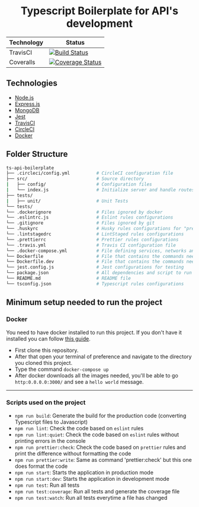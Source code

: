 
<h1 align="center">Typescript Boilerplate for API's development</h1>

| Technology | Status |
| ----------- | ----------- |
| TravisCI | [![Build Status](https://travis-ci.org/cesar18pena/ts-api-boilerplate.svg?branch=master)](https://travis-ci.org/cesar18pena/ts-api-boilerplate) |
| Coveralls | [![Coverage Status](https://coveralls.io/repos/github/cesar18pena/ts-api-boilerplate/badge.svg?branch=master)](https://coveralls.io/github/cesar18pena/ts-api-boilerplate?branch=master)|
 
## Technologies 

- [Node.js](https://nodejs.org/en/)
- [Express.js](https://expressjs.com/)
- [MongoDB](https://www.mongodb.com/)
- [Jest](https://jestjs.io/)
- [TravisCI](https://travis-ci.org/)
- [CircleCI](https://circleci.com/)
- [Docker](https://www.docker.com/)

## Folder Structure

```bash
ts-api-boilerplate
├── .circleci/config.yml          # CircleCI configuration file
├── src/                          # Source directory
|   ├── config/                   # Configuration files
|   └── index.js                  # Initialize server and handle routes and services
├── tests/                        
|   ├── unit/                     # Unit Tests
└── tests/                         
└── .dockerignore                 # Files ignored by docker
└── .eslintrc.js                  # Eslint rules configurations
└── .gitignore                    # Files ignored by git
└── .huskyrc                      # Husky rules configurations for "pre-commit" and "pre-push"
└── .lintstagedrc                 # LintStaged rules configurations
└── .prettierrc                   # Prettier rules configurations
└── .travis.yml                   # Travis CI configuration file
└── .docker-compose.yml           # File defining services, networks and volumes for docker containers
└── Dockerfile                    # File that contains the commands needed to assemble an image for production
└── Dockerfile.dev                # File that contains the commands needed to assemble an image for development
└── jest.config.js                # Jest configurations for testing
└── package.json                  # All dependencies and script to run the application
└── README.md                     # README file
└── tsconfig.json                 # Typescript rules configurations
```

## Minimum setup needed to run the project

### Docker

You need to have docker installed to run this project. If you don't have it installed you can follow [this guide](https://docs.docker.com/install/).

- First clone this repository.
- After that open your terminal of preference and navigate to the directory you cloned this project.
- Type the command `docker-compose up`
- After docker downloads all the images needed, you'll be able to go `http:0.0.0.0:3000/` and see a `hello world` message.

---

### Scripts used on the project

- `npm run build`: Generate the build for the production code (converting Typescript files to Javascript)
- `npm run lint`: Check the code based on `eslint` rules
- `npm run lint:quiet`: Check the code based on `eslint` rules without printing errors in the console
- `npm run prettier:check`: Check the code based on `prettier` rules and print the difference without formatting the code
- `npm run prettier:write`: Same as command 'prettier:check' but this one does format the code
- `npm run start`: Starts the application in production mode
- `npm run start:dev`: Starts the application in development mode
- `npm run test`: Run all tests
- `npm run test:coverage`: Run all tests and generate the coverage file
- `npm run test:watch`: Run all tests everytime a file has changed
